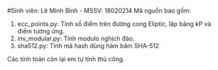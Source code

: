 #Sinh viên: Lê Minh Bình - MSSV: 18020214
Mã nguồn bao gồm:

<ol>
<li>
ecc_points.py: Tính số điểm trên đường cong Eliptic, lập bảng kP và điểm tương ứng.
</li>
<li>
inv_modular.py: Tính modulo nghịch đảo.
</li>
<li>
sha512.py: Tính mã hash dùng hàm băm SHA-512
</li>
</ol>

Các tính toán còn lại em tự tính thủ công.